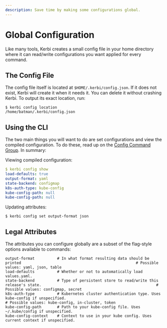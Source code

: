 ```yaml
---
description: Save time by making some configurations global.
---
```


# Global Configuration

Like many tools, Kerbi creates a small config file in your home directory where it can read/write configurations you want applied for every command.

## The Config File

The config file itself is located at `$HOME/.kerbi/config.json`. If it does not exist, Kerbi will create it when it needs it. You can delete it without crashing Kerbi. To output its exact location, run:&#x20;

```
$ kerbi config location
/home/batman/.kerbi/config.json
```

## Using the CLI

The two main things you will want to do are set configurations and view the compiled configuration. To do these, read up on the [Config Command Group](cli-commands.md#config-commands). In summary:

Viewing compiled configuration:

```yaml
$ kerbi config show
load-defaults: true
output-format: yaml
state-backend: configmap
k8s-auth-type: kube-config
kube-config-path: null
kube-config-path: null
```

Updating attributes:

```
$ kerbi config set output-format json
```

## Legal Attributes

The attributes you can configure globally are a subset of the flag-style options available to commands:

```
output-format          # In what format resulting data should be printed                                                   # Possible values: yaml, json, table
load-defaults          # Whether or not to automatically load values.yaml.
state-backend          # Type of persistent store to read/write this release's state.                                                   # Possible values: configmap, secret
k8s-auth-type          # Kubernetes cluster authentication type. Uses kube-config if unspecified.                                                   # Possible values: kube-config, in-cluster, token
kube-config-path       # Path to your kube-config file. Uses ~/.kube/config if unspecified.
kube-config-context    # Context to use in your kube config. Uses current context if unspecified.
```
